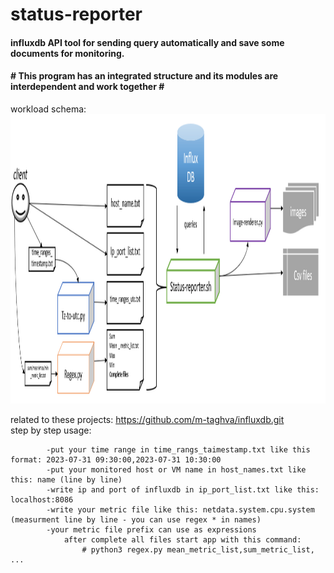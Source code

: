 # status-reporter
<h4>influxdb API tool for sending query automatically and save some documents for monitoring.</h4>
<h4># This program has an integrated structure and its modules are interdependent and work together #</h4>
workload schema:
<img src="status-reporter.png" width="1271" height="463"/>

related to these projects: https://github.com/m-taghva/influxdb.git
<br>step by step usage:</br>
   
      
            -put your time range in time_rangs_taimestamp.txt like this format: 2023-07-31 09:30:00,2023-07-31 10:30:00
            -put your monitored host or VM name in host_names.txt like this: name (line by line)
            -write ip and port of influxdb in ip_port_list.txt like this: localhost:8086
            -write your metric file like this: netdata.system.cpu.system (measurment line by line - you can use regex * in names)
            -your metric file prefix can use as expressions
                after complete all files start app with this command:
                    # python3 regex.py mean_metric_list,sum_metric_list, ... 
      
